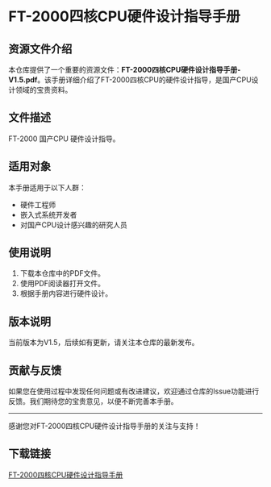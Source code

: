 # FT-2000四核CPU硬件设计指导手册

## 资源文件介绍

本仓库提供了一个重要的资源文件：**FT-2000四核CPU硬件设计指导手册-V1.5.pdf**。该手册详细介绍了FT-2000四核CPU的硬件设计指导，是国产CPU设计领域的宝贵资料。

## 文件描述

FT-2000 国产CPU 硬件设计指导。

## 适用对象

本手册适用于以下人群：

- 硬件工程师
- 嵌入式系统开发者
- 对国产CPU设计感兴趣的研究人员

## 使用说明

1. 下载本仓库中的PDF文件。
2. 使用PDF阅读器打开文件。
3. 根据手册内容进行硬件设计。

## 版本说明

当前版本为V1.5，后续如有更新，请关注本仓库的最新发布。

## 贡献与反馈

如果您在使用过程中发现任何问题或有改进建议，欢迎通过仓库的Issue功能进行反馈。我们期待您的宝贵意见，以便不断完善本手册。

---

感谢您对FT-2000四核CPU硬件设计指导手册的关注与支持！

## 下载链接

[FT-2000四核CPU硬件设计指导手册](https://pan.quark.cn/s/bd072034190f)
